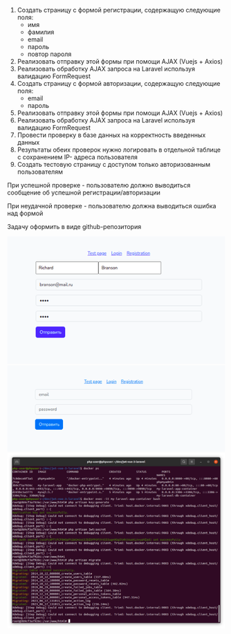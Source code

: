 <ol>
<li>
Создать страницу с формой регистрации, содержащую следующие поля:
<ul>
<li>имя</li>
<li>фамилия</li>
<li>email</li>
<li>пароль</li>
<li>повтор пароля</li>
</ul>
</li>

<li>Реализовать отправку этой формы при помощи AJAX (Vuejs + Axios)</li>
<li>Реализовать обработку AJAX запроса на Laravel используя валидацию FormRequest</li>
<li>Создать страницу с формой авторизации, содержащую следующие поля:
<ul>
<li>email</li>
<li>пароль</li>
</ul>
</li>
<li>Реализовать отправку этой формы при помощи AJAX (Vuejs + Axios)</li>
<li>Реализовать обработку AJAX запроса на Laravel используя валидацию FormRequest</li>
<li>Провести проверку в базе данных на корректность введенных данных</li>
<li>Результаты обеих проверок нужно логировать в отдельной таблице с сохранением IP-
адреса пользователя</li>
<li>Создать тестовую страницу с доступом только авторизованным пользователям</li>
</ol>
<p>
При успешной проверке - пользователю должно выводиться сообщение об успешной
регистрации/авторизации
</p>
<p>
При неудачной проверке - пользователю должна выводиться ошибка над формой
</p>
<p>
Задачу оформить в виде github-репозитория
</p>

<img src="Снимок экрана от 2023-06-17 17-27-16.png">
<img src="Снимок экрана от 2023-06-19 12-55-52.png">

<img src="Снимок экрана от 2024-03-08 16-50-06.png">
